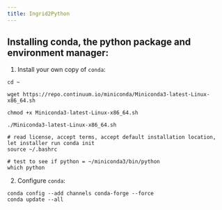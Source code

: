 ```yaml
---
title: Ingrid2Python
---
```


## Installing conda, the python package and environment manager:

1. Install your own copy of `conda`:

```
cd ~

wget https://repo.continuum.io/miniconda/Miniconda3-latest-Linux-x86_64.sh

chmod +x Miniconda3-latest-Linux-x86_64.sh

./Miniconda3-latest-Linux-x86_64.sh

# read license, accept terms, accept default installation location, let installer run conda init
source ~/.bashrc

# test to see if python = ~/miniconda3/bin/python
which python
```

2. Configure `conda`:

```
conda config --add channels conda-forge --force
conda update --all
```
